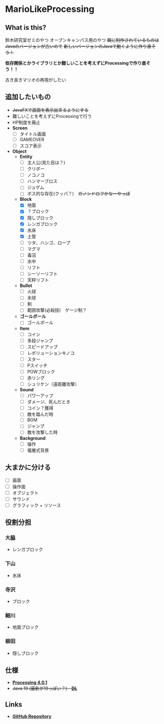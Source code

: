 # MarioLikeProcessing

## What is this?
鈴木研究室ゼミのやつ
オープンキャンパス用のやつ
~~既に制作されているものはJavaのバージョンが古いので~~
~~新しいバージョンのJavaで動くように作り直そう！~~

**依存関係とかライブラリとか難しいことを考えずにProcessingで作り直そう！！**

古き良きマリオの再現がしたい

## 追加したいもの
- ~~JavaFXで画面を表示出来るようにする~~
- 難しいことを考えずにProcessingで行う
- HP制度を廃止
- **Screen**
    - [ ] タイトル画面
    - [ ] GAMEOVER
    - [ ] スコア表示

- **Object**
    - **Entity**
        - [ ] 主人公(見た目は？)
        - [ ] クリボー
        - [ ] ノコノコ
        - [ ] ハンマーブロス
        - [ ] ジュゲム
        - [ ] ボス的な存在(クッパ？)　~~ガノンドロフかなーやっぱ~~
    - **Block**
        - [x] 地面
        - [x] ？ブロック
        - [x] 隠しブロック
        - [x] レンガブロック
        - [x] 氷床
        - [x] 土管
        - [ ] ツタ、ハシゴ、ロープ
        - [ ] マグマ
        - [ ] 毒沼
        - [ ] 水中
        - [ ] リフト
        - [ ] シーソーリフト
        - [ ] 天秤リフト
    - **Bullet**
        - [ ] 火球
        - [ ] 氷球
        - [ ] 剣
        - [ ] 範囲攻撃(必殺技)　ゲージ制？
    - **ゴールポール**
        - [ ] ゴールポール 
    - **Item**
        - [ ] コイン
        - [ ] 多段ジャンプ
        - [ ] スピードアップ
        - [ ] レボリューションキノコ
        - [ ] スター
        - [ ] Pスイッチ
        - [ ] POWブロック
        - [ ] 赤リング
        - [ ] シュリケン（遠距離攻撃）
    - **Sound**
        - [ ] パワーアップ
        - [ ] ダメージ、死んだとき
        - [ ] コイン？獲得
        - [ ] 敵を踏んだ時
        - [ ] BGM
        - [ ] ジャンプ
        - [ ] 敵を攻撃した時
    - **Background**
        - [ ] 操作
        - [ ] 複層式背景
        
## 大まかに分ける
- [ ] 画面
- [ ] 操作面
- [ ] オブジェクト
- [ ] サウンド
- [ ] グラフィック + リソース

## 役割分担
### 大脇
- レンガブロック

### 下山
- 氷床

### 寺沢
- ブロック

### 細川
- 地面ブロック

### 柳田
- 隠しブロック

## 仕様
- [**Processing 4.0.1**](https://processing.org/)
- ~~Java 19 (最新が19っぽい？) - [**DL**](https://www.oracle.com/java/technologies/downloads/)~~

## Links
 - [**GitHub Repository**](https://github.com/Shimoyama0711/MarioLikeRemake)
 

